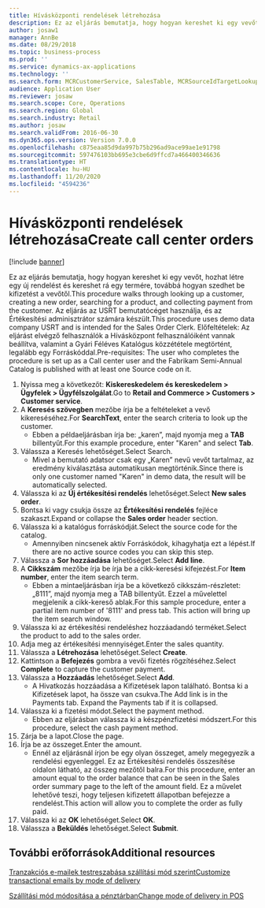 ```yaml
---
title: Hívásközponti rendelések létrehozása
description: Ez az eljárás bemutatja, hogy hogyan kereshet ki egy vevőt, hozhat létre egy új rendelést és kereshet rá egy termére, továbbá hogyan szedhet be kifizetést a vevőtől.
author: josaw1
manager: AnnBe
ms.date: 08/29/2018
ms.topic: business-process
ms.prod: ''
ms.service: dynamics-ax-applications
ms.technology: ''
ms.search.form: MCRCustomerService, SalesTable, MCRSourceIdTargetLookup, MCRSalesQuickQuote, MCRSalesOrderRecap, MCRCustPaymDialog, MCRCustPaymLookup
audience: Application User
ms.reviewer: josaw
ms.search.scope: Core, Operations
ms.search.region: Global
ms.search.industry: Retail
ms.author: josaw
ms.search.validFrom: 2016-06-30
ms.dyn365.ops.version: Version 7.0.0
ms.openlocfilehash: c875eaa85d9da997b75b296ad9ace99ae1e91798
ms.sourcegitcommit: 597476103bb695e3cbe6d9ffcd7a466400346636
ms.translationtype: HT
ms.contentlocale: hu-HU
ms.lasthandoff: 11/20/2020
ms.locfileid: "4594236"
---
```

# <a name="create-call-center-orders"></a><span data-ttu-id="54c5c-103">Hívásközponti rendelések létrehozása</span><span class="sxs-lookup"><span data-stu-id="54c5c-103">Create call center orders</span></span>

[!include [banner](../includes/banner.md)]

<span data-ttu-id="54c5c-104">Ez az eljárás bemutatja, hogy hogyan kereshet ki egy vevőt, hozhat létre egy új rendelést és kereshet rá egy termére, továbbá hogyan szedhet be kifizetést a vevőtől.</span><span class="sxs-lookup"><span data-stu-id="54c5c-104">This procedure walks through looking up a customer, creating a new order, searching for a product, and collecting payment from the customer.</span></span> <span data-ttu-id="54c5c-105">Az eljárás az USRT bemutatócéget használja, és az Értékesítési adminisztrátor számára készült.</span><span class="sxs-lookup"><span data-stu-id="54c5c-105">This procedure uses demo data company USRT and is intended for the Sales Order Clerk.</span></span> <span data-ttu-id="54c5c-106">Előfeltételek: Az eljárást elvégző felhasználók a Hívásközpont felhasználóiként vannak beállítva, valamint a Gyári Féléves Katalógus közzététele megtörtént, legalább egy Forráskóddal.</span><span class="sxs-lookup"><span data-stu-id="54c5c-106">Pre-requisites:  The user who completes the procedure is set up as a Call center user and the Fabrikam Semi-Annual Catalog is published with at least one Source code on it.</span></span>

1. <span data-ttu-id="54c5c-107">Nyissa meg a következőt: **Kiskereskedelem és kereskedelem \> Ügyfelek \> Ügyfélszolgálat**.</span><span class="sxs-lookup"><span data-stu-id="54c5c-107">Go to **Retail and Commerce \> Customers \> Customer service**.</span></span>
2. <span data-ttu-id="54c5c-108">A **Keresés szövegben** mezőbe írja be a feltételeket a vevő kikereséséhez.</span><span class="sxs-lookup"><span data-stu-id="54c5c-108">For **SearchText**, enter the search criteria to look up the customer.</span></span>
    * <span data-ttu-id="54c5c-109">Ebben a példaeljárásban írja be: „karen”, majd nyomja meg a **TAB** billentyűt.</span><span class="sxs-lookup"><span data-stu-id="54c5c-109">For this example procedure, enter "Karen" and select **Tab**.</span></span>  
3. <span data-ttu-id="54c5c-110">Válassza a Keresés lehetőséget.</span><span class="sxs-lookup"><span data-stu-id="54c5c-110">Select Search.</span></span>
    * <span data-ttu-id="54c5c-111">Mivel a bemutató adatsor csak egy „Karen” nevű vevőt tartalmaz, az eredmény kiválasztása automatikusan megtörténik.</span><span class="sxs-lookup"><span data-stu-id="54c5c-111">Since there is only one customer named "Karen" in demo data, the result will be automatically selected.</span></span>  
4. <span data-ttu-id="54c5c-112">Válassza ki az **Új értékesítési rendelés** lehetőséget.</span><span class="sxs-lookup"><span data-stu-id="54c5c-112">Select **New sales order**.</span></span>
5. <span data-ttu-id="54c5c-113">Bontsa ki vagy csukja össze az **Értékesítési rendelés** fejléce szakaszt.</span><span class="sxs-lookup"><span data-stu-id="54c5c-113">Expand or collapse the **Sales order** header section.</span></span>
6. <span data-ttu-id="54c5c-114">Válassza ki a katalógus forráskódját.</span><span class="sxs-lookup"><span data-stu-id="54c5c-114">Select the source code for the catalog.</span></span>
    * <span data-ttu-id="54c5c-115">Amennyiben nincsenek aktív Forráskódok, kihagyhatja ezt a lépést.</span><span class="sxs-lookup"><span data-stu-id="54c5c-115">If there are no active source codes you can skip this step.</span></span>  
7. <span data-ttu-id="54c5c-116">Válassza a **Sor hozzáadása** lehetőséget.</span><span class="sxs-lookup"><span data-stu-id="54c5c-116">Select **Add line**.</span></span>
8. <span data-ttu-id="54c5c-117">A **Cikkszám** mezőbe írja be írja be a cikk-keresési kifejezést.</span><span class="sxs-lookup"><span data-stu-id="54c5c-117">For **Item number**, enter the item search term.</span></span>
    * <span data-ttu-id="54c5c-118">Ebben a mintaeljárásban írja be a következő cikkszám-részletet: „8111”, majd nyomja meg a TAB billentyűt. Ezzel a művelettel megjelenik a cikk-kereső ablak.</span><span class="sxs-lookup"><span data-stu-id="54c5c-118">For this sample procedure, enter a partial item number of '8111' and press tab. This action will bring up the item search window.</span></span>  
9. <span data-ttu-id="54c5c-119">Válassza ki az értékesítési rendeléshez hozzáadandó terméket.</span><span class="sxs-lookup"><span data-stu-id="54c5c-119">Select the product to add to the sales order.</span></span>
10. <span data-ttu-id="54c5c-120">Adja meg az értékesítési mennyiséget.</span><span class="sxs-lookup"><span data-stu-id="54c5c-120">Enter the sales quantity.</span></span>
11. <span data-ttu-id="54c5c-121">Válassza a **Létrehozása** lehetőséget.</span><span class="sxs-lookup"><span data-stu-id="54c5c-121">Select **Create**.</span></span>
12. <span data-ttu-id="54c5c-122">Kattintson a **Befejezés** gombra a vevői fizetés rögzítéséhez.</span><span class="sxs-lookup"><span data-stu-id="54c5c-122">Select **Complete** to capture the customer payment.</span></span>
13. <span data-ttu-id="54c5c-123">Válassza a **Hozzáadás** lehetőséget.</span><span class="sxs-lookup"><span data-stu-id="54c5c-123">Select **Add**.</span></span>
    * <span data-ttu-id="54c5c-124">A Hivatkozás hozzáadása a Kifizetések lapon található. Bontsa ki a Kifizetések lapot, ha össze van csukva.</span><span class="sxs-lookup"><span data-stu-id="54c5c-124">The Add link is in the Payments tab. Expand the Payments tab if it is collapsed.</span></span>  
14. <span data-ttu-id="54c5c-125">Válassza ki a fizetési módot.</span><span class="sxs-lookup"><span data-stu-id="54c5c-125">Select the payment method.</span></span>
    * <span data-ttu-id="54c5c-126">Ebben az eljárásban válassza ki a készpénzfizetési módszert.</span><span class="sxs-lookup"><span data-stu-id="54c5c-126">For this procedure, select the cash payment method.</span></span>  
15. <span data-ttu-id="54c5c-127">Zárja be a lapot.</span><span class="sxs-lookup"><span data-stu-id="54c5c-127">Close the page.</span></span>
16. <span data-ttu-id="54c5c-128">Írja be az összeget.</span><span class="sxs-lookup"><span data-stu-id="54c5c-128">Enter the amount.</span></span>
    * <span data-ttu-id="54c5c-129">Ennél az eljárásnál írjon be egy olyan összeget, amely megegyezik a rendelési egyenleggel. Ez az Értékesítési rendelés összesítése oldalon látható, az összeg mezőtől balra.</span><span class="sxs-lookup"><span data-stu-id="54c5c-129">For this procedure, enter an amount equal to the order balance that can be seen in the Sales order summary page to the left of the amount field.</span></span> <span data-ttu-id="54c5c-130">Ez a művelet lehetővé teszi, hogy teljesen kifizetett állapotban befejezze a rendelést.</span><span class="sxs-lookup"><span data-stu-id="54c5c-130">This action will allow you to complete the order as fully paid.</span></span>  
17. <span data-ttu-id="54c5c-131">Válassza ki az **OK** lehetőséget.</span><span class="sxs-lookup"><span data-stu-id="54c5c-131">Select **OK**.</span></span>
18. <span data-ttu-id="54c5c-132">Válassza a **Beküldés** lehetőséget.</span><span class="sxs-lookup"><span data-stu-id="54c5c-132">Select **Submit**.</span></span>

## <a name="additional-resources"></a><span data-ttu-id="54c5c-133">További erőforrások</span><span class="sxs-lookup"><span data-stu-id="54c5c-133">Additional resources</span></span>

[<span data-ttu-id="54c5c-134">Tranzakciós e-mailek testreszabása szállítási mód szerint</span><span class="sxs-lookup"><span data-stu-id="54c5c-134">Customize transactional emails by mode of delivery</span></span>](../customize-email-delivery-mode.md)

[<span data-ttu-id="54c5c-135">Szállítási mód módosítása a pénztárban</span><span class="sxs-lookup"><span data-stu-id="54c5c-135">Change mode of delivery in POS</span></span>](../pos-change-delivery-mode.md)

